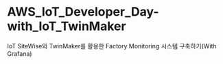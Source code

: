 # AWS_IoT_Developer_Day-with_IoT_TwinMaker
IoT SiteWise와 TwinMaker를 활용한 Factory Monitoring 시스템 구축하기(With Grafana)
